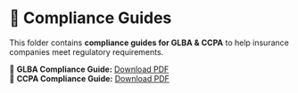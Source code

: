 # 📂 Compliance Guides  
This folder contains **compliance guides for GLBA & CCPA** to help insurance companies meet regulatory requirements.

📜 **GLBA Compliance Guide:** [Download PDF](./GLBA_Guide.pdf)  
📜 **CCPA Compliance Guide:** [Download PDF](./CCPA_Guide.pdf)  
